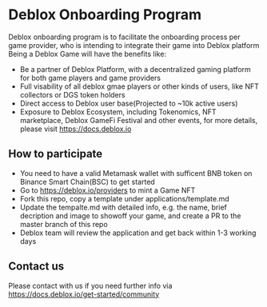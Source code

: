 # Deblox Onboarding Program

Deblox onboarding program is to facilitate the onboarding process per game provider, who is intending to integrate their game into Deblox platform
Being a Deblox Game will have the benefits like:

* Be a partner of Deblox Platform, with a decentralized gaming platform for both game players and game providers 
* Full visability of all deblox gmae players or other kinds of users, like NFT collectors or DGS token holders 
* Direct access to Deblox user base(Projected to ~10k active users)
* Exposure to Deblox Ecosystem, including Tokenomics, NFT marketplace, Deblox GameFi Festival and other events, for more details, please visit https://docs.deblox.io

## How to participate
* You need to have a valid Metamask wallet with sufficent BNB token on Binance Smart Chain(BSC) to get started
* Go to https://deblox.io/providers to mint a Game NFT
* Fork this repo, copy a template under applications/template.md
* Update the tempalte.md with detailed info, e.g. the name, brief decription and image to showoff your game, and create a PR to the master branch of this repo
* Deblox team will review the application and get back within 1-3 working days

## Contact us
Please contact with us if you need further info via https://docs.deblox.io/get-started/community
